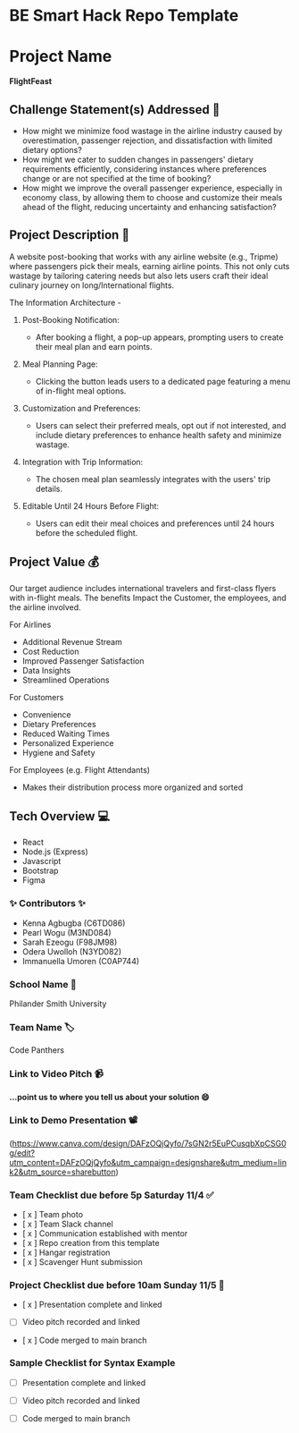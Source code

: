 # BE Smart Hack Repo Template

# Project Name
**FlightFeast**

## Challenge Statement(s) Addressed 🎯

* How might we minimize food wastage in the airline industry caused by overestimation, passenger rejection, and dissatisfaction with limited dietary options?
* How might we cater to sudden changes in passengers' dietary requirements efficiently, considering instances where preferences change or are not specified at the time of booking?
* How might we improve the overall passenger experience, especially in economy class, by allowing them to choose and customize their meals ahead of the flight, reducing uncertainty and enhancing satisfaction?

## Project Description 🤯

A website post-booking that works with any airline website (e.g., Tripme) where passengers pick their meals, earning airline points. This not only cuts wastage by tailoring catering needs but also lets users craft their ideal culinary journey on long/International flights. 

The Information Architecture - 
1. Post-Booking Notification:
   - After booking a flight, a pop-up appears, prompting users to create their meal plan and earn points.

2. Meal Planning Page:
   - Clicking the button leads users to a dedicated page featuring a menu of in-flight meal options.
  
3. Customization and Preferences:
   - Users can select their preferred meals, opt out if not interested, and include dietary preferences to enhance health safety and minimize wastage.

4. Integration with Trip Information:
   - The chosen meal plan seamlessly integrates with the users' trip details.

5. Editable Until 24 Hours Before Flight:
   - Users can edit their meal choices and preferences until 24 hours before the scheduled flight.


## Project Value 💰

Our target audience includes international travelers and first-class flyers with in-flight meals. 
The benefits Impact the Customer, the employees, and the airline involved. 

For Airlines 

 -  Additional Revenue Stream
 -  Cost Reduction
 -  Improved Passenger Satisfaction
 -  Data Insights
 -  Streamlined Operations


 For Customers
 
- Convenience 
- Dietary Preferences
- Reduced Waiting Times
- Personalized Experience
- Hygiene and Safety
  

For Employees (e.g. Flight Attendants)

- Makes their distribution process more organized and sorted
  

## Tech Overview 💻

* React
* Node.js (Express)
* Javascript
* Bootstrap
* Figma


### ✨ Contributors ✨
* Kenna Agbugba (C6TD086)
* Pearl Wogu (M3ND084)
* Sarah Ezeogu (F98JM98)
* Odera Uwolloh (N3YD082)
* Immanuella Umoren (C0AP744)

### School Name 🏫
Philander Smith University

### Team Name 🏷
Code Panthers

### Link to Video Pitch 📹
**...point us to where you tell us about your solution 😄**

### Link to Demo Presentation 📽
(https://www.canva.com/design/DAFzOQjQyfo/7sGN2r5EuPCusqbXpCSG0g/edit?utm_content=DAFzOQjQyfo&utm_campaign=designshare&utm_medium=link2&utm_source=sharebutton)

### Team Checklist due before 5p Saturday 11/4 ✅
- [ x ] Team photo
- [ x ] Team Slack channel
- [ x ] Communication established with mentor
- [ x ] Repo creation from this template
- [ x ] Hangar registration
- [ x ] Scavenger Hunt submission

### Project Checklist due before 10am Sunday 11/5 🏁
- [ x ] Presentation complete and linked
- [  ] Video pitch recorded and linked
- [ x ] Code merged to main branch

### Sample Checklist for Syntax Example 
- [  ] Presentation complete and linked
- [  ] Video pitch recorded and linked
- [  ] Code merged to main branch

